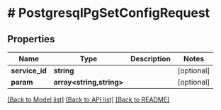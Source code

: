 # # PostgresqlPgSetConfigRequest

## Properties

Name | Type | Description | Notes
------------ | ------------- | ------------- | -------------
**service_id** | **string** |  | [optional]
**param** | **array<string,string>** |  | [optional]

[[Back to Model list]](../../README.md#models) [[Back to API list]](../../README.md#endpoints) [[Back to README]](../../README.md)
